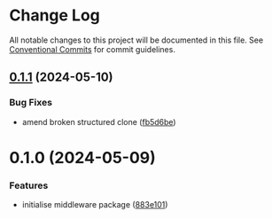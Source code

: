 # Change Log

All notable changes to this project will be documented in this file.
See [Conventional Commits](https://conventionalcommits.org) for commit guidelines.

## [0.1.1](https://github.com/lindorm-io/monorepo/compare/@lindorm/middleware@0.1.0...@lindorm/middleware@0.1.1) (2024-05-10)

### Bug Fixes

- amend broken structured clone ([fb5d6be](https://github.com/lindorm-io/monorepo/commit/fb5d6beaf4beaa8eb92d022a4298f981ec9b5323))

# 0.1.0 (2024-05-09)

### Features

- initialise middleware package ([883e101](https://github.com/lindorm-io/monorepo/commit/883e101d7dfbfcb3a2b83c721a1b3887d09f17ea))
